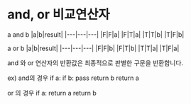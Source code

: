 # and, or 비교연산자

a and b
|a|b|result|
|---|---|---|
|F|F|a|
|F|T|a|
|T|T|b|
|T|F|b|

a or b
|a|b|result|
|---|---|---|
|F|F|b|
|F|T|b|
|T|T|a|
|T|F|a|

and 와 or 연산자의 반환값은 최종적으로 판별한 구문을 반환합니다.

ex)
and의 경우
if a:
  if b:
    pass
  return b
return a

or 의 경우
if a:
  return a
return b

